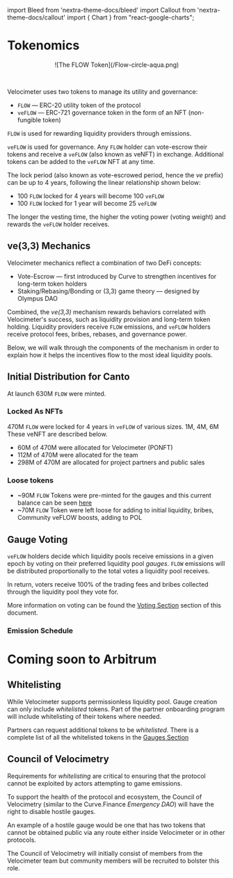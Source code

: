 import Bleed from 'nextra-theme-docs/bleed'
import Callout from 'nextra-theme-docs/callout'
import { Chart } from "react-google-charts";

# Tokenomics

<Bleed>
<div align="center">
  ![The FLOW Token](/Flow-circle-aqua.png)
</div>
</Bleed>

&nbsp;

Velocimeter uses two tokens to manage its utility and governance:

- `FLOW` &mdash; ERC-20 utility token of the protocol
- `veFLOW` &mdash; ERC-721 governance token in the form of an NFT
  (non-fungible token)

`FLOW` is used for rewarding liquidity providers through emissions.

`veFLOW` is used for governance. Any `FLOW` holder can vote-escrow their tokens and
receive a `veFLOW` (also known as veNFT) in exchange. Additional tokens can be
added to the `veFLOW` NFT at any time.

The lock period (also known as vote-escrowed period, hence the _ve_ prefix) can be up
to 4 years, following the linear relationship shown below:

- 100 `FLOW` locked for 4 years will become 100 `veFLOW`
- 100 `FLOW` locked for 1 year will become 25 `veFLOW`

The longer the vesting time, the higher the voting power (voting weight) and
rewards the `veFLOW` holder receives.

## ve(3,3) Mechanics

Velocimeter mechanics reflect a combination of two DeFi concepts:

- Vote-Escrow &mdash; first introduced by Curve to strengthen incentives for long-term token holders
- Staking/Rebasing/Bonding or (3,3) game theory &mdash; designed by Olympus DAO

Combined, the _ve(3,3)_ mechanism rewards behaviors correlated with Velocimeter's success, such as
liquidity provision and long-term token holding. Liquidity providers receive `FLOW` emissions,
and `veFLOW` holders receive protocol fees, bribes, rebases, and governance power.


Below, we will walk through the components of the mechanism in order to
explain how it helps the incentives flow to the most ideal liquidity pools.

## Initial Distribution for Canto

At launch 630M `FLOW` were minted. 
### Locked As NFTs
470M `FLOW` were locked for 4 years in `veFLOW` of various sizes. 1M, 4M, 6M These veNFT are described below. 
* 60M of 470M were allocated for Velocimeter (PONFT)
* 112M of 470M were allocated for the team
* 298M of 470M are allocated for project partners and public sales

### Loose tokens
* ~90M `FLOW` Tokens were pre-minted for the gauges and this current balance can be seen [here](https://evm.explorer.canto.io/address/0x0cEd59FF9BDe47b2F5F0EDD2FdFfA6a0116d91Cd)
* ~70M `FLOW` Token were left loose for adding to initial liquidity, bribes, Community veFLOW boosts, adding to POL

## Gauge Voting

`veFLOW` holders decide which liquidity pools receive emissions in a given epoch by
voting on their preferred liquidity pool _gauges_. `FLOW` emissions will be distributed
proportionally to the total votes a liquidity pool receives.

In return, voters receive 100% of the trading fees and bribes collected through the
liquidity pool they vote for.

More information on voting can be found the [Voting Section](/voting) section of this document.

### Emission Schedule

<Bleed>
  <Chart
    chartType="LineChart"
    data={[
      ["Week", "LP Emissions", "veRebase (@50% locking rate)", "Total Supply"],
      ["1", 15, 0, 400],
      ["50", 9.1, 2, 1000],
      ["100", 5.5, 1.5, 1500],
      ["150", 3.3, 1, 1700],
      ["200", 2, 0.5, 1800]
    ]}
    options={{
      title: "FLOW Emissions (M)",
      curveType: 'function',
      aggregationTarget: 'series',
      selectionMode: 'multiple',
      legend: { position: "top", textStyle: {color: 'white'}},
      series: {
        0: { targetAxisIndex: 0 },
        1: { targetAxisIndex: 0 },
        2: { targetAxisIndex: 1 },
      },
      vAxes: {
        1: { title: "Total Supply", titleTextStyle: { color: 'white' }},
        0: { title: "Epoch Distribution", titleTextStyle: { color: 'white' }}
      },
      hAxis: {
        title: "Week", titleTextStyle: { color: 'white' },
      },
      backgroundColor: '#111111',
      lineWidth: 3,
      colors: ['#79F8DB', '#2180DF', '#EA1000', '#59BFD8', '#0281FF'],
      legend: {textStyle: {color: 'white'}},
      titleTextStyle: { color: 'white' },
    }}
    width={"100%"}
    height={"600px"}
  />
</Bleed>





# Coming soon to Arbitrum

<!-- ## Initial Distribution for Arbitrum

At launch we distributed `veFLOW` to
users and protocols we believe will contribute to our
mission to become the liquidity base layer of the Arbitrum ecosystem.

### Distribution

<Bleed>
  <Chart
    chartType="PieChart"
    data={[
      [ "Receivers", "Amount" ],
      [ "Protocol Owned NFT", 60 ],
      [ "Protocol Controlled Liquidity", 16],
      [ "Presale", 4],
      [ "Velocimeter Team", 72],
      [ "Tribute", 8],
      [ "Partner Protocol/DAOs", 140],
      [ "Partner Boost", 60],
      [ "Amplify Awareness Campaign", 40]
    ]}
    options={{
      title: "FLOW Distribution (M)",
      backgroundColor: '#111111',
      colors: ['#79F8DB', '#027FFF', '#FDBF40', '#FF1301', '#F1EBE2', '#FBBF42', '#EDE7DB', '#EDE7DB' ],
      legend: {textStyle: {color: 'white' }},
      pieHole: 0.4,
      titleTextStyle: { color: 'white' },
    }}
    width={"100%"}
    height={"600px"}
  />
</Bleed>

<Callout>
No loose `FLOW` tokens were given to anyone. The team doesn't get any vesting `FLOW` tokens. The only loose tokens minted were for initial liquidity and for Amplify Campaigns. The latter will all be used to create new `veFLOW` before being dispersed.
</Callout>

### Protocol Owned NFT

60M `FLOW` tokens were four year locked as an `veFLOW` and used to vote solely on core liquidity pools such as the `FLOW/USDC` LP. Any and all fees earned through these actions will be used to build up Protocol Owned Liquidity (POL) to ensure healthy trading of the `FLOW` token.

### Protocol Controlled Liquidity

16M `FLOW` tokens were set aside to add to initial liquidity for the `FLOW` token and is referred to as Protocol Controlled Liquidity (PCL). The amount of `FLOW` utilized for this was dependant on the amount of right side tokens _ie `USDC`_ that were raised in the presale. As POL is developed this liquidity can be dismantled at the team discretion.

### Presale

4M `FLOW` tokens were sold as `veFLOW` to initial investors. This raise was used solely for the PCL

### Velocimeter Team

72M `FLOW` tokens were four year locked as `veFLOW` and given to the team. The individuals in the team are able to vote at their own personal discretion. This is considered the method of cash flow for those team members.

### Tribute

8M `FLOW` tokens were set aside to pay tribute to both Andre Cronje and Anton Nell, as well as, to the team at Velodrome. These tokens were four year locked in as many `veFLOW` as per requested by the respective recipients.

### Partners

140M `FLOW` tokens were four year locked in `veFLOW` NFTs of various sizes, ranging from 0.25% to 1%, and given to projects and DAOs in the ecosystem that the team felt would direct value to the Velocimeter ecosystem. As projects are selected and given their shares, this section will be updated.

### Partner Boost

60M `FLOW` tokens were set aside and used to mint 60 x 0.25% `veFLOW`. These NFTs will be granted, 5 per month, to the protocols that have the most positive impact on Velocimeter. This allocation will be done via a Snapshot vote with the `veFLOW` holding as a requisite for voting.

### Amplifi and Airdrop

40M `FLOW` tokens were set aside to be earned, as `veFLOW`, by community members for different campaigns that are launched via Amplify Affiliate Campaigns. Follow their [twitter](https://twitter.com/AmpliFiDAO) to see announcements on how you can take part and earn `veFLOW`

## Emissions

The initial supply of `FLOW` is 400M.

Weekly emissions start at 15M `FLOW` (3.75% of the initial supply)
and decay at 1% per week (epoch).

`veFLOW` holders receive a rebase proportional to epoch LP emissions
and the ratio of `veFLOW` to `FLOW` supply, thus reducing vote power
dilution for `veFLOW`!

The weekly rebase amount is calculated with the following formula:

> (FLOW.totalSupply ÷ FLOW.totalsupply)³ × 0.5 × Emissions

`veFLOW` supply does not affect weekly LP emissions.

### Emission Schedule

<Bleed>
  <Chart
    chartType="LineChart"
    data={[
      ["Week", "LP Emissions", "veRebase (@50% locking rate)", "Total Supply"],
      ["1", 15, 0, 400],
      ["50", 9.1, 2, 1000],
      ["100", 5.5, 1.5, 1500],
      ["150", 3.3, 1, 1700],
      ["200", 2, 0.5, 1800]
    ]}
    options={{
      title: "FLOW Emissions (M)",
      curveType: 'function',
      aggregationTarget: 'series',
      selectionMode: 'multiple',
      legend: { position: "top", textStyle: {color: 'white'}},
      series: {
        0: { targetAxisIndex: 0 },
        1: { targetAxisIndex: 0 },
        2: { targetAxisIndex: 1 },
      },
      vAxes: {
        1: { title: "Total Supply", titleTextStyle: { color: 'white' }},
        0: { title: "Epoch Distribution", titleTextStyle: { color: 'white' }}
      },
      hAxis: {
        title: "Week", titleTextStyle: { color: 'white' },
      },
      backgroundColor: '#111111',
      lineWidth: 3,
      colors: ['#79F8DB', '#2180DF', '#EA1000', '#59BFD8', '#0281FF'],
      legend: {textStyle: {color: 'white'}},
      titleTextStyle: { color: 'white' },
    }}
    width={"100%"}
    height={"600px"}
  />
</Bleed> -->




## Whitelisting

While Velocimeter supports permissionless liquidity pool. Gauge creation can
only include _whitelisted_ tokens. Part of the partner onboarding program will include whitelisting of their tokens where needed.

Partners can request additional tokens to be _whitelisted_.
There is a complete list of all the whitelisted tokens in the [Gauges Section](/gauges)

## Council of Velocimetry

Requirements for _whitelisting_ are critical to ensuring that the protocol cannot
be exploited by actors attempting to game emissions.

To support the health of the protocol and ecosystem, the Council of Velocimetry (similar to the Curve.Finance _Emergency DAO_)
will have the right to disable hostile gauges.

An example of a hostile gauge would be one that has two tokens that cannot be obtained public via any route either inside Velocimeter or in other protocols.

The Council of Velocimetry will initially consist of members from the Velocimeter team but community members will be recruited to bolster this role.
